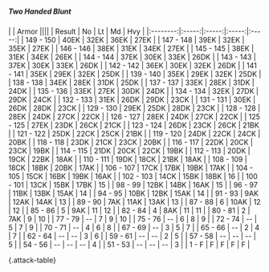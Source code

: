 ##### Two Handed Blunt

|      |   Armor   ||||
|   Result   |   No   |   Lt   |   Md   |   Hvy   |
|:--------:|:-----:|:-----:|:-----:|:-----:|
| 149 - 150 | 40EK | 32EK | 36EK | 27EK |
| 147 - 148 | 39EK | 32EK | 35EK | 27EK |
| 146 - 146 | 38EK | 31EK | 34EK | 27EK |
| 145 - 145 | 38EK | 31EK | 34EK | 26EK |
| 144 - 144 | 37EK | 30EK | 33EK | 26DK |
| 143 - 143 | 37EK | 30EK | 33EK | 26DK |
| 142 - 142 | 36EK | 30EK | 32EK | 26DK |
| 141 - 141 | 35EK | 29EK | 32EK | 25DK |
| 139 - 140 | 35EK | 29EK | 32EK | 25DK |
| 138 - 138 | 34EK | 28EK | 31DK | 25DK |
| 137 - 137 | 33EK | 28EK | 31DK | 24DK |
| 135 - 136 | 33EK | 27EK | 30DK | 24DK |
| 134 - 134 | 32EK | 27DK | 29DK | 24CK |
| 132 - 133 | 31EK | 26DK | 29DK | 23CK |
| 131 - 131 | 30EK | 26DK | 28DK | 23CK |
| 129 - 130 | 29EK | 25DK | 28DK | 23CK |
| 128 - 128 | 28EK | 24DK | 27CK | 22CK |
| 126 - 127 | 28EK | 24DK | 27CK | 22CK |
| 125 - 125 | 27EK | 23DK | 26CK | 21CK |
| 123 - 124 | 26DK | 23CK | 26CK | 21BK |
| 121 - 122 | 25DK | 22CK | 25CK | 21BK |
| 119 - 120 | 24DK | 22CK | 24CK | 20BK |
| 118 - 118 | 23DK | 21CK | 23CK | 20BK |
| 116 - 117 | 22DK | 20CK | 23CK | 19BK |
| 114 - 115 | 21DK | 20CK | 22CK | 19BK |
| 112 - 113 | 20DK | 19CK | 22BK | 18AK |
| 110 - 111 | 19DK | 18CK | 21BK | 18AK |
| 108 - 109 | 18CK | 18BK | 20BK | 17AK |
| 106 - 107 | 17CK | 17BK | 19BK | 17AK |
| 104 - 105 | 15CK | 16BK | 19BK | 16AK |
| 102 - 103 | 14CK | 15BK | 18BK | 16 |
| 100 - 101 | 13CK | 15BK | 17BK | 15 |
| 98 - 99 | 12BK | 14BK | 16AK | 15 |
| 96 - 97 | 11BK | 13BK | 15AK | 14 |
| 94 - 95 | 10BK | 12BK | 15AK | 14 |
| 91 - 93 | 9AK | 12AK | 14AK | 13 |
| 89 - 90 | 7AK | 11AK | 13AK | 13 |
| 87 - 88 | 6 | 10AK | 12 | 12 |
| 85 - 86 | 5 | 9AK | 11 | 12 |
| 82 - 84 | 4 | 8AK | 11 | 11 |
| 80 - 81 | 2 | 7AK | 9 | 10 |
| 77 - 79 | --  | 7 | 9 | 10 |
| 75 - 76 | --  | 6 | 8 | 9 |
| 72 - 74 | --  | 5 | 7 | 9 |
| 70 - 71 | --  | 4 | 6 | 8 |
| 67 - 69 | --  | 3 | 5 | 7 |
| 65 - 66 | --  | 2 | 4 | 7 |
| 62 - 64 | --  | --  | 3 | 6 |
| 59 - 61 | --  | --  | 2 | 5 |
| 57 - 58 | --  | --  | --  | 5 |
| 54 - 56 | --  | --  | --  | 4 |
| 51 - 53 | --  | --  | --  | 3 |
| 1 - F | F | F | F | F |

{.attack-table}

